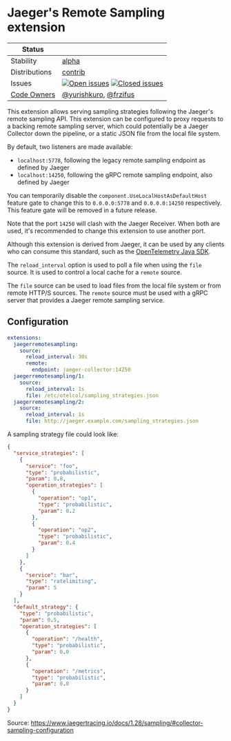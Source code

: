 # Jaeger's Remote Sampling extension
<!-- status autogenerated section -->
| Status        |           |
| ------------- |-----------|
| Stability     | [alpha]  |
| Distributions | [contrib] |
| Issues        | [![Open issues](https://img.shields.io/github/issues-search/open-telemetry/opentelemetry-collector-contrib?query=is%3Aissue%20is%3Aopen%20label%3Aextension%2Fjaegerremotesampling%20&label=open&color=orange&logo=opentelemetry)](https://github.com/open-telemetry/opentelemetry-collector-contrib/issues?q=is%3Aopen+is%3Aissue+label%3Aextension%2Fjaegerremotesampling) [![Closed issues](https://img.shields.io/github/issues-search/open-telemetry/opentelemetry-collector-contrib?query=is%3Aissue%20is%3Aclosed%20label%3Aextension%2Fjaegerremotesampling%20&label=closed&color=blue&logo=opentelemetry)](https://github.com/open-telemetry/opentelemetry-collector-contrib/issues?q=is%3Aclosed+is%3Aissue+label%3Aextension%2Fjaegerremotesampling) |
| [Code Owners](https://github.com/open-telemetry/opentelemetry-collector-contrib/blob/main/CONTRIBUTING.md#becoming-a-code-owner)    | [@yurishkuro](https://www.github.com/yurishkuro), [@frzifus](https://www.github.com/frzifus) |

[alpha]: https://github.com/open-telemetry/opentelemetry-collector/blob/main/docs/component-stability.md#alpha
[contrib]: https://github.com/open-telemetry/opentelemetry-collector-releases/tree/main/distributions/otelcol-contrib
<!-- end autogenerated section -->

This extension allows serving sampling strategies following the Jaeger's remote sampling API. This extension can be configured to proxy requests to a backing remote sampling server, which could potentially be a Jaeger Collector down the pipeline, or a static JSON file from the local file system.

By default, two listeners are made available:
- `localhost:5778`, following the legacy remote sampling endpoint as defined by Jaeger
- `localhost:14250`, following the gRPC remote sampling endpoint, also defined by Jaeger

You can temporarily disable the `component.UseLocalHostAsDefaultHost` feature gate to change this to `0.0.0.0:5778` and `0.0.0.0:14250` respectively. This feature gate will be removed in a future release.


Note that the port `14250` will clash with the Jaeger Receiver. When both are used, it's recommended to change this extension to use another port.

Although this extension is derived from Jaeger, it can be used by any clients who can consume this standard, such as the [OpenTelemetry Java SDK](https://github.com/open-telemetry/opentelemetry-java/tree/v1.9.1/sdk-extensions/jaeger-remote-sampler).

The `reload_interval` option is used to poll a file when using the `file` source. It is used to control a local cache for a `remote` source.

The `file` source can be used to load files from the local file system or from remote HTTP/S sources. The `remote` source must be used with a gRPC server that provides a Jaeger remote sampling service.

## Configuration

```yaml
extensions:
  jaegerremotesampling:
    source:
      reload_interval: 30s
      remote:
        endpoint: jaeger-collector:14250
  jaegerremotesampling/1:
    source:
      reload_interval: 1s
      file: /etc/otelcol/sampling_strategies.json
  jaegerremotesampling/2:
    source:
      reload_interval: 1s
      file: http://jaeger.example.com/sampling_strategies.json
```

A sampling strategy file could look like:

```json
{
  "service_strategies": [
    {
      "service": "foo",
      "type": "probabilistic",
      "param": 0.8,
      "operation_strategies": [
        {
          "operation": "op1",
          "type": "probabilistic",
          "param": 0.2
        },
        {
          "operation": "op2",
          "type": "probabilistic",
          "param": 0.4
        }
      ]
    },
    {
      "service": "bar",
      "type": "ratelimiting",
      "param": 5
    }
  ],
  "default_strategy": {
    "type": "probabilistic",
    "param": 0.5,
    "operation_strategies": [
      {
        "operation": "/health",
        "type": "probabilistic",
        "param": 0.0
      },
      {
        "operation": "/metrics",
        "type": "probabilistic",
        "param": 0.0
      }
    ]
  }
}
```
Source: https://www.jaegertracing.io/docs/1.28/sampling/#collector-sampling-configuration

